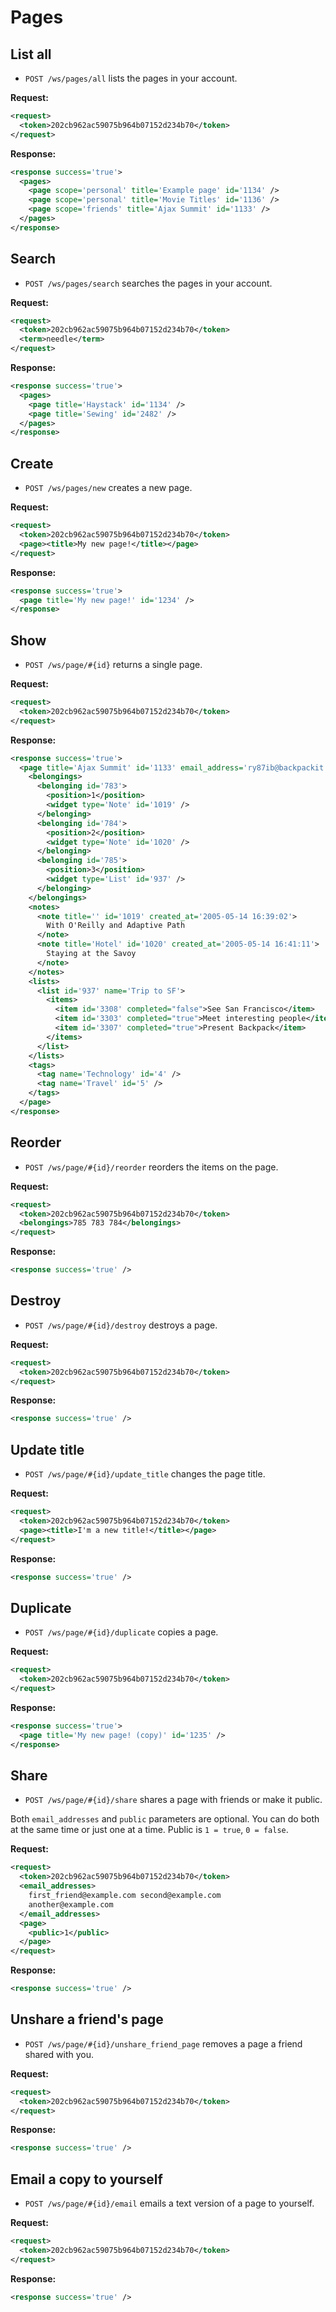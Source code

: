 Pages
=====

List all
--------

* `POST /ws/pages/all` lists the pages in your account.

**Request:**

``` xml
<request>
  <token>202cb962ac59075b964b07152d234b70</token>
</request>
```

**Response:**

``` xml
<response success='true'>
  <pages>
    <page scope='personal' title='Example page' id='1134' />
    <page scope='personal' title='Movie Titles' id='1136' />
    <page scope='friends' title='Ajax Summit' id='1133' />
  </pages>
</response>
```

Search
------

* `POST /ws/pages/search` searches the pages in your account.

**Request:**

``` xml
<request>
  <token>202cb962ac59075b964b07152d234b70</token>
  <term>needle</term>
</request>
```

**Response:**

``` xml
<response success='true'>
  <pages>
    <page title='Haystack' id='1134' />
    <page title='Sewing' id='2482' />
  </pages>
</response>
```

Create
------

* `POST /ws/pages/new` creates a new page.

**Request:**

``` xml
<request>
  <token>202cb962ac59075b964b07152d234b70</token>
  <page><title>My new page!</title></page>
</request>
```

**Response:**

``` xml
<response success='true'>
  <page title='My new page!' id='1234' />
</response>
```

Show
----

* `POST /ws/page/#{id}` returns a single page.

**Request:**

``` xml
<request>
  <token>202cb962ac59075b964b07152d234b70</token>
</request>
```

**Response:**

``` xml
<response success='true'>
  <page title='Ajax Summit' id='1133' email_address='ry87ib@backpackit.com'>
    <belongings>
      <belonging id='783'>
        <position>1</position>
        <widget type='Note' id='1019' />
      </belonging>
      <belonging id='784'>
        <position>2</position>
        <widget type='Note' id='1020' />
      </belonging>
      <belonging id='785'>
        <position>3</position>
        <widget type='List' id='937' />
      </belonging>
    </belongings>
    <notes>
      <note title='' id='1019' created_at='2005-05-14 16:39:02'>
        With O'Reilly and Adaptive Path
      </note>
      <note title='Hotel' id='1020' created_at='2005-05-14 16:41:11'>
        Staying at the Savoy
      </note>
    </notes>
    <lists>
      <list id='937' name='Trip to SF'>
        <items>
          <item id='3308' completed="false">See San Francisco</item>
          <item id='3303' completed="true">Meet interesting people</item>
          <item id='3307' completed="true">Present Backpack</item>
        </items>
      </list>
    </lists>
    <tags>
      <tag name='Technology' id='4' />
      <tag name='Travel' id='5' />
    </tags>
  </page>
</response>
```

Reorder
-------

* `POST /ws/page/#{id}/reorder` reorders the items on the page.

**Request:**

``` xml
<request>
  <token>202cb962ac59075b964b07152d234b70</token>
  <belongings>785 783 784</belongings>
</request>
```

**Response:**

``` xml
<response success='true' />
```

Destroy
-------

* `POST /ws/page/#{id}/destroy` destroys a page.

**Request:**

``` xml
<request>
  <token>202cb962ac59075b964b07152d234b70</token>
</request>
```

**Response:**

``` xml
<response success='true' />
```

Update title
------------

* `POST /ws/page/#{id}/update_title` changes the page title.

**Request:**

``` xml
<request>
  <token>202cb962ac59075b964b07152d234b70</token>
  <page><title>I'm a new title!</title></page>
</request>
```

**Response:**

``` xml
<response success='true' />
```

Duplicate
---------

* `POST /ws/page/#{id}/duplicate` copies a page.

**Request:**

``` xml
<request>
  <token>202cb962ac59075b964b07152d234b70</token>
</request>
```

**Response:**

``` xml
<response success='true'>
  <page title='My new page! (copy)' id='1235' />
</response>
```

Share
-----

* `POST /ws/page/#{id}/share` shares a page with friends or make it public.

Both `email_addresses` and `public` parameters are optional. You can do both at the same time or just one at a time. Public is `1 = true`, `0 = false`.

**Request:**

``` xml
<request>
  <token>202cb962ac59075b964b07152d234b70</token>
  <email_addresses>
    first_friend@example.com second@example.com
    another@example.com
  </email_addresses>
  <page>
    <public>1</public>
  </page>
</request>
```

**Response:**

``` xml
<response success='true' />
```

Unshare a friend's page
-----------------------

* `POST /ws/page/#{id}/unshare_friend_page` removes a page a friend shared with you.

**Request:**

``` xml
<request>
  <token>202cb962ac59075b964b07152d234b70</token>
</request>
```

**Response:**

``` xml
<response success='true' />
```

Email a copy to yourself
------------------------

* `POST /ws/page/#{id}/email` emails a text version of a page to yourself.

**Request:**

``` xml
<request>
  <token>202cb962ac59075b964b07152d234b70</token>
</request>
```

**Response:**

``` xml
<response success='true' />
```
